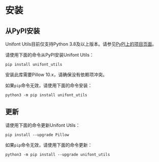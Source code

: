 # 安装

## 从PyPI安装

Unifont Utils目前仅支持Python 3.8及以上版本。请参见[PyPI上的项目页面](https://pypi.org/project/unifont_utils/)。

请使用下面的命令从PyPI安装Unifont Utils：

``` shell
pip install unifont_utils
```

安装此库需要Pillow 10.x，请确保没有依赖项冲突。

如果`pip`命令无效，请使用下面的命令安装：

``` shell
python3 -m pip install unifont_utils
```

## 更新

请使用下面的命令更新Unifont Utils：

``` shell
pip install --upgrade Pillow
```

如果`pip`命令无效，请使用下面的命令更新：

``` shell
python3 -m pip install --upgrade unifont_utils
```
